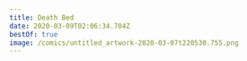```yaml
---
title: Death Bed
date: 2020-03-09T02:06:34.704Z
bestOf: true
image: /comics/untitled_artwork-2020-03-07t220530.755.png
---
```

